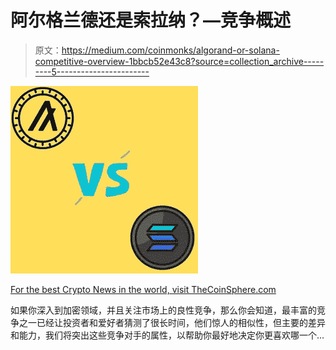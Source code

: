 # 阿尔格兰德还是索拉纳？—竞争概述

> 原文：<https://medium.com/coinmonks/algorand-or-solana-competitive-overview-1bbcb52e43c8?source=collection_archive---------5----------------------->

![](img/a1d325c8551b2be363d03f251c1a2d05.png)

[For the best Crypto News in the world, visit TheCoinSphere.com](http://thecoinsphere.com/)

如果你深入到加密领域，并且关注市场上的良性竞争，那么你会知道，最丰富的竞争之一已经让投资者和爱好者猜测了很长时间，他们惊人的相似性，但主要的差异和能力，我们将突出这些竞争对手的属性，以帮助你最好地决定你更喜欢哪一个…
